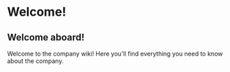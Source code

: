 # Welcome!

## Welcome aboard!

Welcome to the company wiki! Here you'll find everything you need to know about the company.
